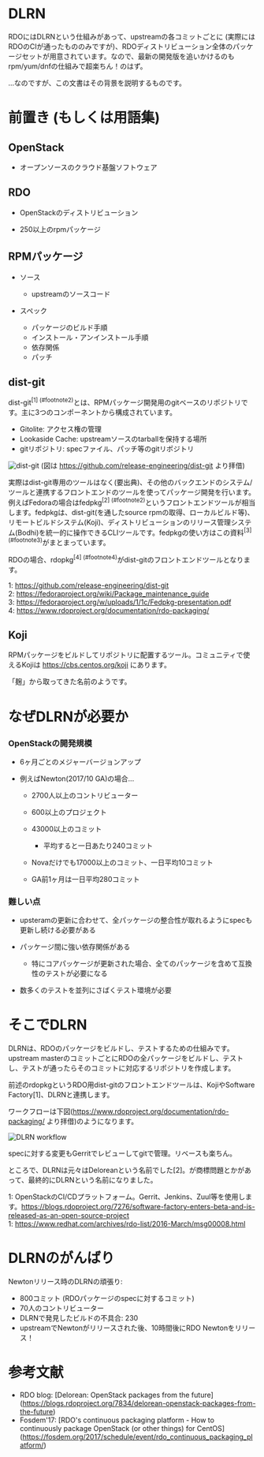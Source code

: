 # DLRN

RDOにはDLRNという仕組みがあって、upstreamの各コミットごとに (実際にはRDOのCIが通ったもののみですが)、RDOディストリビューション全体のパッケージセットが用意されています。なので、最新の開発版を追いかけるのもrpm/yum/dnfの仕組みで超楽ちん！のはず。

...なのですが、この文書はその背景を説明するものです。

# 前置き (もしくは用語集)

## OpenStack

- オープンソースのクラウド基盤ソフトウェア

## RDO

- OpenStackのディストリビューション

- 250以上のrpmパッケージ

## RPMパッケージ

- ソース

  - upstreamのソースコード

- スペック

  - パッケージのビルド手順
  - インストール・アンインストール手順
  - 依存関係
  - パッチ

## dist-git

dist-git<sup>[1] (#footnote2)</sup>とは、RPMパッケージ開発用のgitベースのリポジトリです。主に3つのコンポーネントから構成されています。

- Gitolite: アクセス権の管理
- Lookaside Cache: upstreamソースのtarballを保持する場所
- gitリポジトリ: specファイル、パッチ等のgitリポジトリ

![dist-git](https://github.com/release-engineering/dist-git/raw/master/images/storage.png "dist-git")
(図は https://github.com/release-engineering/dist-git より拝借)

実際はdist-git専用のツールはなく(要出典)、その他のバックエンドのシステム/ツールと連携するフロントエンドのツールを使ってパッケージ開発を行います。
例えばFedoraの場合はfedpkg<sup>[2] (#footnote2)</sup>というフロントエンドツールが相当します。fedpkgは、dist-git(を通したsource rpmの取得、ローカルビルド等)、リモートビルドシステム(Koji)、ディストリビューションのリリース管理システム(Bodhi)を統一的に操作できるCLIツールです。fedpkgの使い方はこの資料<sup>[3] (#footnote3)</sup>がまとまっています。

RDOの場合、rdopkg<sup>[4] (#footnote4)</sup>がdist-gitのフロントエンドツールとなります。

<a name="footnote1">1</a>: https://github.com/release-engineering/dist-git<br/>
<a name="footnote2">2</a>: https://fedoraproject.org/wiki/Package_maintenance_guide<br/>
<a name="footnote3">3</a>: https://fedoraproject.org/w/uploads/1/1c/Fedpkg-presentation.pdf<br/>
<a name="footnote4">4</a>: https://www.rdoproject.org/documentation/rdo-packaging/<br/>

## Koji

RPMパッケージをビルドしてリポジトリに配置するツール。コミュニティで使えるKojiは https://cbs.centos.org/koji にあります。

「麹」から取ってきた名前のようです。

# なぜDLRNが必要か

### OpenStackの開発規模

- 6ヶ月ごとのメジャーバージョンアップ

- 例えばNewton(2017/10 GA)の場合...

  - 2700人以上のコントリビューター

  - 600以上のプロジェクト

  - 43000以上のコミット

    - 平均すると一日あたり240コミット

  - Novaだけでも17000以上のコミット、一日平均10コミット

  - GA前1ヶ月は一日平均280コミット

### 難しい点

- upsteramの更新に合わせて、全パッケージの整合性が取れるようにspecも更新し続ける必要がある

- パッケージ間に強い依存関係がある

  - 特にコアパッケージが更新された場合、全てのパッケージを含めて互換性のテストが必要になる

- 数多くのテストを並列にさばくテスト環境が必要

# そこでDLRN

DLRNは、RDOのパッケージをビルドし、テストするための仕組みです。upstream masterのコミットごとにRDOの全パッケージをビルドし、テストし、テストが通ったらそのコミットに対応するリポジトリを作成します。

前述のrdopkgというRDO用dist-gitのフロントエンドツールは、KojiやSoftware Factory[1]、DLRNと連携します。

ワークフローは下図(https://www.rdoproject.org/documentation/rdo-packaging/ より拝借)のようになります。

![DLRN workflow](https://www.rdoproject.org/images/documentation/rdo-full-workflow-high-level-no-buildlogs.png?1464794623 "DLRN workflow")

specに対する変更もGerritでレビューしてgitで管理。リベースも楽ちん。

ところで、DLRNは元々はDeloreanという名前でした[2]。が商標問題とかがあって、最終的にDLRNという名前になりました。

<a name="footnote1">1</a>: OpenStackのCI/CDプラットフォーム。Gerrit、Jenkins、Zuul等を使用します。https://blogs.rdoproject.org/7276/software-factory-enters-beta-and-is-released-as-an-open-source-project<br/>
<a name="footnote1">1</a>: https://www.redhat.com/archives/rdo-list/2016-March/msg00008.html<br/>

# DLRNのがんばり

Newtonリリース時のDLRNの頑張り:

- 800コミット (RDOパッケージのspecに対するコミット)
- 70人のコントリビューター
- DLRNで発見したビルドの不具合: 230
- upstreamでNewtonがリリースされた後、10時間後にRDO Newtonをリリース！

# 参考文献

- RDO blog: [Delorean: OpenStack packages from the future] (https://blogs.rdoproject.org/7834/delorean-openstack-packages-from-the-future)
- Fosdem'17: [RDO's continuous packaging platform - How to continuously package OpenStack (or other things) for CentOS] (https://fosdem.org/2017/schedule/event/rdo_continuous_packaging_platform/)
